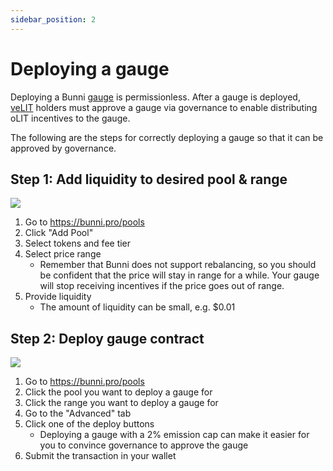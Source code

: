 ```yaml
---
sidebar_position: 2
---
```


# Deploying a gauge

Deploying a Bunni [gauge](../tokenomics/gauges) is permissionless. After a gauge is deployed, [veLIT](../tokenomics/velit) holders must approve a gauge via governance to enable distributing oLIT incentives to the gauge.

The following are the steps for correctly deploying a gauge so that it can be approved by governance.

## Step 1: Add liquidity to desired pool & range

![](img/add-pool.png)

1. Go to https://bunni.pro/pools
2. Click "Add Pool"
3. Select tokens and fee tier
4. Select price range
   - Remember that Bunni does not support rebalancing, so you should be confident that the price will stay in range for a while. Your gauge will stop receiving incentives if the price goes out of range.
5. Provide liquidity
   - The amount of liquidity can be small, e.g. $0.01

## Step 2: Deploy gauge contract

![](img/deploy-gauge.png)

1. Go to https://bunni.pro/pools
2. Click the pool you want to deploy a gauge for
3. Click the range you want to deploy a gauge for
4. Go to the "Advanced" tab
5. Click one of the deploy buttons
   - Deploying a gauge with a 2% emission cap can make it easier for you to convince governance to approve the gauge
6. Submit the transaction in your wallet
